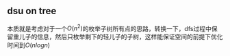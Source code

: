 ## dsu on tree

本质就是考虑对于一个$O(n^2)$的枚举子树所有点的思路，转换一下，dfs过程中保留重儿子的信息，然后只枚举剩下的轻儿子的子树，这样能保证空间的前提下优化时间到$O(nlogn)$